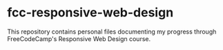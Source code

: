 # fcc-responsive-web-design
This repository contains personal files documenting my progress through FreeCodeCamp's Responsive Web Design course.
